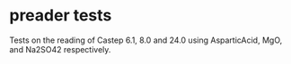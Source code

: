 # preader tests
Tests on the reading of Castep 6.1, 8.0 and 24.0 using AsparticAcid, MgO, and Na2SO42 respectively.
